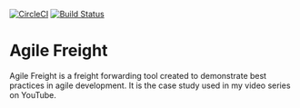 [![CircleCI](https://circleci.com/gh/jamesmillerburgess/agile-freight.svg?style=svg)](https://circleci.com/gh/jamesmillerburgess/agile-freight)
[![Build Status](https://travis-ci.org/jamesmillerburgess/agile-freight.svg?branch=master)](https://travis-ci.org/jamesmillerburgess/agile-freight)

# Agile Freight

Agile Freight is a freight forwarding tool created to demonstrate best practices in agile development. It is the case study used in my video series on YouTube.
